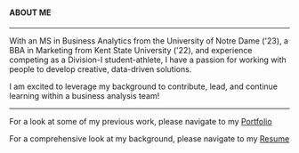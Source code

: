 <h3 style="text-align: center;">
<h4><strong>ABOUT ME</strong></h4>
<hr>

With an MS in Business Analytics from the University of Notre Dame ('23), a BBA in Marketing from Kent State University ('22), and experience competing as a Division-I student-athlete, I have a passion for working with people to develop creative, data-driven solutions. 

I am excited to leverage my background to contribute, lead, and continue learning within a business analysis team!


<hr>

For a look at some of my previous work, please navigate to my [Portfolio](portfolio)

For a comprehensive look at my background, please navigate to my [Resume](resume3) 
